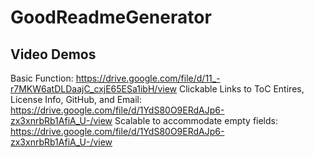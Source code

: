 # GoodReadmeGenerator



## Video Demos
Basic Function: https://drive.google.com/file/d/11_-r7MKW6atDLDaajC_cxjE65ESa1ibH/view
Clickable Links to ToC Entires, License Info, GitHub, and Email: https://drive.google.com/file/d/1YdS80O9ERdAJp6-zx3xnrbRb1AfiA_U-/view
Scalable to accommodate empty fields: https://drive.google.com/file/d/1YdS80O9ERdAJp6-zx3xnrbRb1AfiA_U-/view
